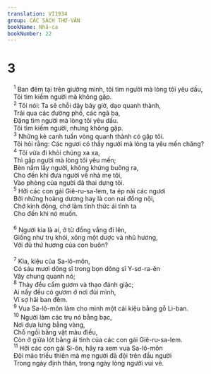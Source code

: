 ```yaml
---
translation: VI1934
group: CÁC SÁCH THƠ-VĂN
bookName: Nhã-ca 
bookNumber: 22
---
```


<div class="title"><h1>3</h1></div>
<span class="verse nha_3_1"> <sup>1</sup> Ban đêm tại trên giường mình, tôi tìm người mà lòng tôi yêu dấu, <br/> Tôi tìm kiếm người mà không gặp. <br/></span>
<span class="verse nha_3_2"> <sup>2</sup> Tôi nói: Ta sẽ chỗi dậy bây giờ, dạo quanh thành, <br/> Trải qua các đường phố, các ngã ba, <br/> Đặng tìm người mà lòng tôi yêu dấu. <br/> Tôi tìm kiếm người, nhưng không gặp. <br/></span>
<span class="verse nha_3_3"> <sup>3</sup> Những kẻ canh tuần vòng quanh thành có gặp tôi. <br/> Tôi hỏi rằng: Các ngươi có thấy người mà lòng ta yêu mến chăng? <br/></span>
<span class="verse nha_3_4"> <sup>4</sup> Tôi vừa đi khỏi chúng xa xa, <br/> Thì gặp người mà lòng tôi yêu mến; <br/> Bèn nắm lấy người, không khứng buông ra, <br/> Cho đến khi đưa người về nhà mẹ tôi, <br/> Vào phòng của người đã thai dựng tôi. <br/></span>
<span class="verse nha_3_5"> <sup>5</sup> Hỡi các con gái Giê-ru-sa-lem, ta ép nài các ngươi <br/> Bởi những hoàng dương hay là con nai đồng nội, <br/> Chớ kinh động, chớ làm tỉnh thức ái tình ta <br/> Cho đến khi nó muốn. <br/> <br/></span>
<span class="verse nha_3_6"> <sup>6</sup> Người kia là ai, ở từ đồng vắng đi lên, <br/> Giống như trụ khói, xông một dược và nhũ hương, <br/> Với đủ thứ hương của con buôn? <br/> <br/></span>
<span class="verse nha_3_7"> <sup>7</sup> Kìa, kiệu của Sa-lô-môn, <br/> Có sáu mươi dõng sĩ trong bọn dõng sĩ Y-sơ-ra-ên <br/> Vây chung quanh nó; <br/></span>
<span class="verse nha_3_8"> <sup>8</sup> Thảy đều cầm gươm và thạo đánh giặc; <br/> Ai nấy đều có gươm ở nơi đùi mình, <br/> Vì sợ hãi ban đêm. <br/></span>
<span class="verse nha_3_9"> <sup>9</sup> Vua Sa-lô-môn làm cho mình một cái kiệu bằng gỗ Li-ban. <br/></span>
<span class="verse nha_3_10"> <sup>10</sup> Người làm các trụ nó bằng bạc, <br/> Nơi dựa lưng bằng vàng, <br/> Chỗ ngồi bằng vật màu điều, <br/> Còn ở giữa lót bằng ái tình của các con gái Giê-ru-sa-lem. <br/></span>
<span class="verse nha_3_11"> <sup>11</sup> Hỡi các con gái Si-ôn, hãy ra xem vua Sa-lô-môn <br/> Đội mão triều thiên mà mẹ người đã đội trên đầu người <br/> Trong ngày định thân, trong ngày lòng người vui vẻ. <br/> <br/></span>
